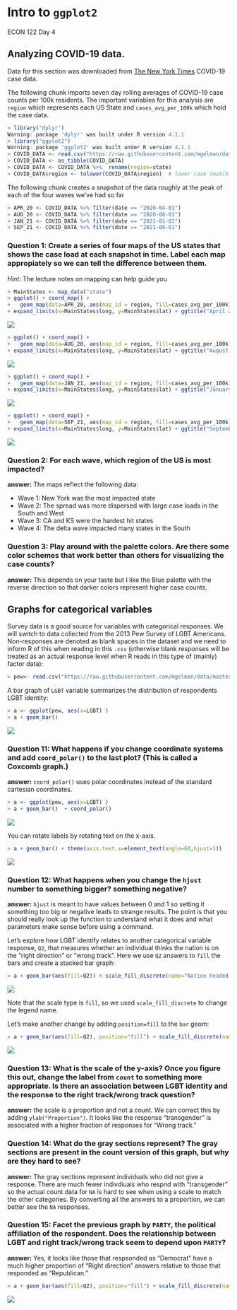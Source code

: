 Intro to `ggplot2`
================
ECON 122
Day 4

## Analyzing COVID-19 data.

Data for this section was downloaded from [The New York
Times](https://github.com/nytimes/covid-19-data/tree/master/rolling-averages)
COVID-19 case data.

The following chunk imports seven day rolling averages of COVID-19 case
counts per 100k residents. The important variables for this analysis are
`region` which represents each US State and `cases_avg_per_100k` which
hold the case data.

``` r
> library("dplyr")
Warning: package 'dplyr' was built under R version 4.1.1
> library("ggplot2")
Warning: package 'ggplot2' was built under R version 4.1.1
> COVID_DATA <- read.csv("https://raw.githubusercontent.com/mgelman/data/master/us-states.csv")
> COVID_DATA <- as_tibble(COVID_DATA)
> COVID_DATA <- COVID_DATA %>%  rename(region=state)
> COVID_DATA$region <- tolower(COVID_DATA$region)  # lower case (match MainStates regions)
```

The following chunk creates a snapshot of the data roughly at the peak
of each of the four waves we’ve had so far

``` r
> APR_20 <- COVID_DATA %>% filter(date == "2020-04-01")
> AUG_20 <- COVID_DATA %>% filter(date == "2020-08-01")
> JAN_21 <- COVID_DATA %>% filter(date == "2021-01-01")
> SEP_21 <- COVID_DATA %>% filter(date == "2021-09-01")
```

### Question 1: Create a series of four maps of the US states that shows the case load at each snapshot in time. Label each map appropiately so we can tell the difference between them.

*Hint:* The lecture notes on mapping can help guide you

``` r
> MainStates <- map_data("state")
> ggplot() + coord_map() + 
+   geom_map(data=APR_20, aes(map_id = region, fill=cases_avg_per_100k), map = MainStates) + 
+ expand_limits(x=MainStates$long, y=MainStates$lat) + ggtitle("April 2020") + scale_fill_distiller(palette="Blues",direction=1) 
```

![](day5_ggplotActivity_2_solution_files/figure-gfm/unnamed-chunk-3-1.png)<!-- -->

``` r
> ggplot() + coord_map() + 
+   geom_map(data=AUG_20, aes(map_id = region, fill=cases_avg_per_100k), map = MainStates) + 
+ expand_limits(x=MainStates$long, y=MainStates$lat) + ggtitle("August 2020") + scale_fill_distiller(palette="Blues",direction=1)
```

![](day5_ggplotActivity_2_solution_files/figure-gfm/unnamed-chunk-4-1.png)<!-- -->

``` r
> ggplot() + coord_map() + 
+   geom_map(data=JAN_21, aes(map_id = region, fill=cases_avg_per_100k), map = MainStates) + 
+ expand_limits(x=MainStates$long, y=MainStates$lat) + ggtitle("January 2021") + scale_fill_distiller(palette="Blues",direction=1)
```

![](day5_ggplotActivity_2_solution_files/figure-gfm/unnamed-chunk-5-1.png)<!-- -->

``` r
> ggplot() + coord_map() + 
+   geom_map(data=SEP_21, aes(map_id = region, fill=cases_avg_per_100k), map = MainStates) + 
+ expand_limits(x=MainStates$long, y=MainStates$lat) + ggtitle("September 2021") + scale_fill_distiller(palette="Blues",direction=1)
```

![](day5_ggplotActivity_2_solution_files/figure-gfm/unnamed-chunk-6-1.png)<!-- -->

### Question 2: For each wave, which region of the US is most impacted?

**answer:** The maps reflect the following data:

-   Wave 1: New York was the most impacted state
-   Wave 2: The spread was more dispersed with large case loads in the
    South and West
-   Wave 3: CA and KS were the hardest hit states
-   Wave 4: The delta wave impacted many states in the South

### Question 3: Play around with the palette colors. Are there some color schemes that work better than others for visualizing the case counts?

**answer:** This depends on your taste but I like the Blue palette with
the reverse direction so that darker colors represent higher case
counts.

## Graphs for categorical variables

Survey data is a good source for variables with categorical responses.
We will switch to data collected from the 2013 Pew Survey of LGBT
Americans. Non-responses are denoted as blank spaces in the dataset and
we need to inform R of this when reading in this `.csv` (otherwise blank
responses will be treated as an actual response level when R reads in
this type of (mainly) factor data):

``` r
> pew<- read.csv("https://raw.githubusercontent.com/mgelman/data/master/PewLGBT2013.csv", na.strings = c(NA," ","Refused"))
```

A bar graph of `LGBT` variable summarizes the distribution of
respondents LGBT identity:

``` r
> a <- ggplot(pew, aes(x=LGBT) )
> a + geom_bar() 
```

![](day5_ggplotActivity_2_solution_files/figure-gfm/unnamed-chunk-8-1.png)<!-- -->

### Question 11: What happens if you change coordinate systems and add `coord_polar()` to the last plot? (This is called a Coxcomb graph.)

**answer:** `coord_polar()` uses polar coordinates instead of the
standard cartesian coordinates.

``` r
> a <- ggplot(pew, aes(x=LGBT) )
> a + geom_bar()  + coord_polar()
```

![](day5_ggplotActivity_2_solution_files/figure-gfm/unnamed-chunk-9-1.png)<!-- -->

You can rotate labels by rotating text on the x-axis.

``` r
> a + geom_bar() + theme(axis.text.x=element_text(angle=60,hjust=1))
```

![](day5_ggplotActivity_2_solution_files/figure-gfm/unnamed-chunk-10-1.png)<!-- -->

### Question 12: What happens when you change the `hjust` number to something bigger? something negative?

**answer:** `hjust` is meant to have values between 0 and 1 so setting
it something too big or negative leads to strange results. The point is
that you should really look up the function to understand what it does
and what parameters make sense before using a command.

Let’s explore how LGBT identify relates to another categorical variable
response, `Q2`, that measures whether an individual thinks the nation is
on the “right direction” or “wrong track”. Here we use `Q2` answers to
`fill` the bars and create a stacked bar graph:

``` r
> a + geom_bar(aes(fill=Q2)) + scale_fill_discrete(name="Nation headed in")
```

![](day5_ggplotActivity_2_solution_files/figure-gfm/unnamed-chunk-11-1.png)<!-- -->

Note that the scale type is `fill`, so we used `scale_fill_discrete` to
change the legend name.

Let’s make another change by adding `position=fill` to the `bar` geom:

``` r
> a + geom_bar(aes(fill=Q2), position="fill") + scale_fill_discrete(name="Nation headed in") 
```

![](day5_ggplotActivity_2_solution_files/figure-gfm/unnamed-chunk-12-1.png)<!-- -->

### Question 13: What is the scale of the y-axis? Once you figure this out, change the label from `count` to something more appropriate. Is there an association between LGBT identity and the response to the right track/wrong track question?

**answer:** the scale is a proportion and not a count. We can correct
this by adding `ylab("Proportion")`. It looks like the response
“transgender” is associated with a higher fraction of responses for
“Wrong track.”

### Question 14: What do the gray sections represent? The gray sections are present in the count version of this graph, but why are they hard to see?

**answer:** The gray sections represent individuals who did not give a
response. There are much fewer indivdiuals who respnd with “transgender”
so the actual count data for `NA` is hard to see when using a scale to
match the other categories. By converting all the answers to a
proportion, we can better see the `NA` responses.

### Question 15: Facet the previous graph by `PARTY`, the political affiliation of the respondent. Does the relationship between LGBT and right track/wrong track seem to depend upon `PARTY`?

**answer:** Yes, it looks like those that respsonded as “Democrat” have
a much higher proportion of “Right direction” answers relative to those
that responded as “Republican.”

``` r
> a + geom_bar(aes(fill=Q2), position="fill") + scale_fill_discrete(name="Nation headed in") + facet_wrap(~PARTY)
```

![](day5_ggplotActivity_2_solution_files/figure-gfm/unnamed-chunk-13-1.png)<!-- -->
